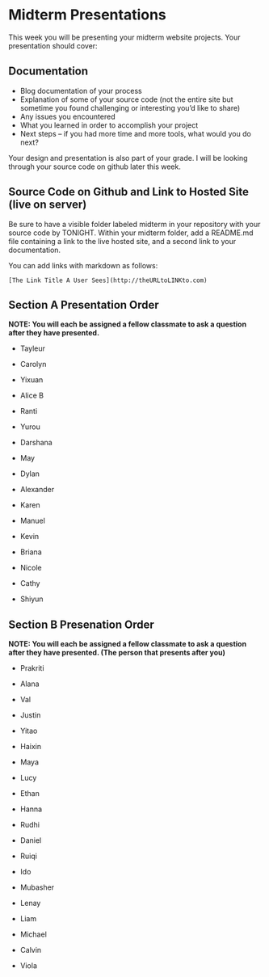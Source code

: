 # Midterm Presentations

This week you will be presenting your midterm website projects. Your presentation should cover:

## Documentation

* Blog documentation of your process
* Explanation of some of your source code (not the entire site but sometime you found challenging or interesting you’d like to share)
* Any issues you encountered
* What you learned in order to accomplish your project
* Next steps –  if you had more time and more tools, what would you do next?

Your design and presentation is also part of your grade. I will be looking through your source code on github later this week.

## Source Code on Github and Link to Hosted Site (live on server)

Be sure to have a visible folder labeled midterm in your repository with your source code by TONIGHT. Within your midterm folder, add a  README.md file containing a link to the live hosted site, and a second link to your documentation.

You can add links with markdown as follows:

```
[The Link Title A User Sees](http://theURLtoLINKto.com)
```
## Section A Presentation Order

**NOTE: You will each be assigned a fellow classmate to ask a question after they have presented.**

- Tayleur
- Carolyn
- Yixuan
- Alice B
- Ranti
- Yurou
- Darshana
- May
- Dylan



- Alexander
- Karen
- Manuel
- Kevin
- Briana
- Nicole
- Cathy
- Shiyun


## Section B Presenation Order
**NOTE: You will each be assigned a fellow classmate to ask a question after they have presented. (The person that presents after you)**

- Prakriti
- Alana
- Val
- Justin
- Yitao
- Haixin
- Maya
- Lucy
- Ethan
- Hanna






- Rudhi
- Daniel
- Ruiqi
- Ido
- Mubasher
- Lenay
- Liam
- Michael
- Calvin
- Viola

